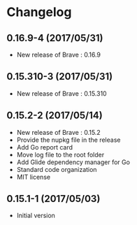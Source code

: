 # Changelog

## 0.16.9-4 (2017/05/31)

* New release of Brave : 0.16.9

## 0.15.310-3 (2017/05/31)

* New release of Brave : 0.15.310

## 0.15.2-2 (2017/05/14)

* New release of Brave : 0.15.2
* Provide the nupkg file in the release
* Add Go report card
* Move log file to the root folder
* Add Glide dependency manager for Go
* Standard code organization
* MIT license

## 0.15.1-1 (2017/05/03)

* Initial version
